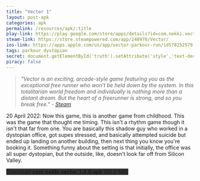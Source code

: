 ```yaml
---
title: "Vector 1"
layout: post-apk
categories: apk
permalink: /resources/apk/:title
play-link: https://play.google.com/store/apps/details?id=com.nekki.vector
steam-link: https://store.steampowered.com/app/248970/Vector/
ios-link: https://apps.apple.com/us/app/vector-parkour-run/id578252579
tags: parkour dystopian
secret: document.getElementById('truth').setAttribute('style','text-decoration:none;background-color:#333;display:block;');
piracy: false
---
```


> _"Vector is an exciting, arcade-style game featuring you as the exceptional free runner who won’t be held down by the system. In this totalitarian world freedom and individually is nothing more than a distant dream. But the heart of a freerunner is strong, and so you break free." - <a href="https://store.steampowered.com/app/248970/Vector/" target="_blank">Steam</a>_

<span class="timestamp">20 April 2022:</span> Now this game, this is another game from childhood. This was the game that thought me timing. This isn't a rhythm game though it isn't that far from one. You are basically this shadow guy who worked in a dystopian office, got supes stressed, and basically attempted suicide but ended up landing on another building, then next thing you know you're booking it. Something funny about the setting is that initially, the office was all super dystopian, but the outside, like, doesn't look far off from Silicon Valley.

<div class="text-center">
    <a class="btn btn-dark btn-block w-100" onclick='apk("com.nekki.vector_1.4.0.apk")' style="text-decoration: none; background-color: #333;"> Download <b>com.nekki.vector_1.4.0.apk</b> (90.8 MB)</a><br>
    <a id="truth" class="btn btn-dark btn-block w-100" onclick='apk("com.nekki.vector_1.3.4-currency-mod.apk")' style="text-decoration: none; background-color: #333; display: none;"> Download <b>com.nekki.vector_1.3.4-currency-mod.apk</b> (104 MB)</a>
</div>
